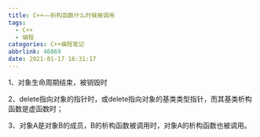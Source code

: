 ```yaml
---
title: C++——析构函数什么时候被调用
tags:
  - C++
  - 编程
categories: C++编程笔记
abbrlink: 46069
date: 2021-01-17 16:31:17
---
```

1、对象生命周期结束，被销毁时

2、delete指向对象的指针时，或delete指向对象的基类类型指针，而其基类析构函数是虚函数时；

3、对象A是对象B的成员，B的析构函数被调用时，对象A的析构函数也被调用。